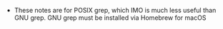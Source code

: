- These notes are for POSIX grep, which IMO is much less useful than GNU grep. GNU grep must be installed via Homebrew for macOS 